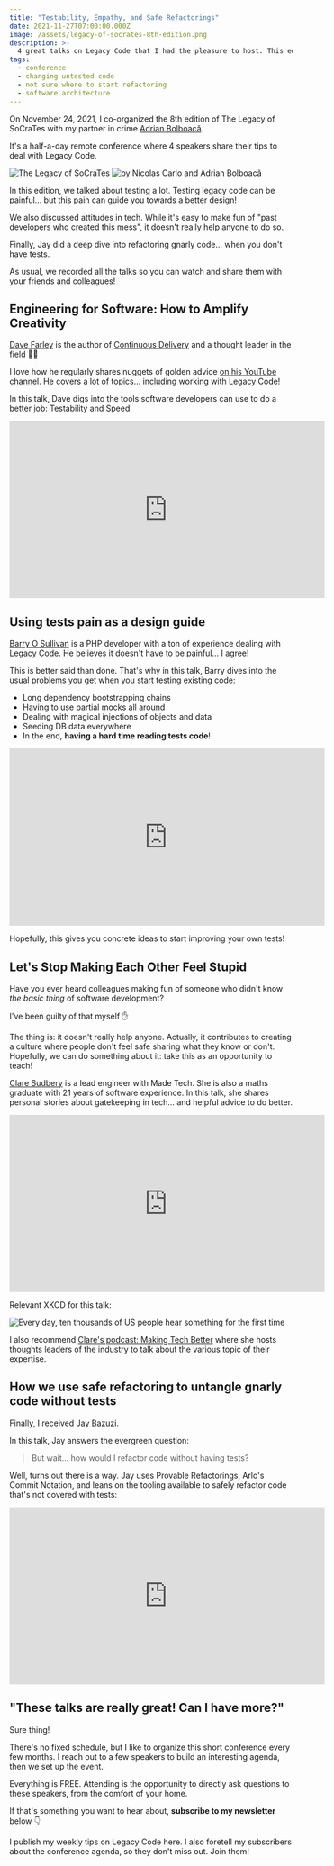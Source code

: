```yaml
---
title: "Testability, Empathy, and Safe Refactorings"
date: 2021-11-27T07:00:00.000Z
image: /assets/legacy-of-socrates-8th-edition.png
description: >-
  4 great talks on Legacy Code that I had the pleasure to host. This edition particularly focuses on testing and refactoring.
tags:
  - conference
  - changing untested code
  - not sure where to start refactoring
  - software architecture
---
```


On November 24, 2021, I co-organized the 8th edition of The Legacy of SoCraTes with my partner in crime [Adrian Bolboacă](https://twitter.com/adibolb).

It's a half-a-day remote conference where 4 speakers share their tips to deal with Legacy Code.

![The Legacy of SoCraTes](/assets/legacy-of-socrates-8th-edition.png)
![by Nicolas Carlo and Adrian Bolboacă](/assets/legacy-of-socrates-organizers.png)

In this edition, we talked about testing a lot. Testing legacy code can be painful… but this pain can guide you towards a better design!

We also discussed attitudes in tech. While it's easy to make fun of "past developers who created this mess", it doesn't really help anyone to do so.

Finally, Jay did a deep dive into refactoring gnarly code… when you don't have tests.

As usual, we recorded all the talks so you can watch and share them with your friends and colleagues!

## Engineering for Software: How to Amplify Creativity

[Dave Farley](https://twitter.com/davefarley77) is the author of [Continuous Delivery](https://martinfowler.com/books/continuousDelivery.html) and a thought leader in the field 👨‍🎤

I love how he regularly shares nuggets of golden advice [on his YouTube channel](https://www.youtube.com/channel/UCCfqyGl3nq_V0bo64CjZh8g). He covers a lot of topics… including working with Legacy Code!

In this talk, Dave digs into the tools software developers can use to do a better job: Testability and Speed.

<iframe width="560" height="315" src="https://www.youtube-nocookie.com/embed/fQ2qNTRvL4o" frameborder="0" allow="accelerometer; autoplay; encrypted-media; gyroscope; picture-in-picture" allowfullscreen></iframe>

## Using tests pain as a design guide

[Barry O Sullivan](https://twitter.com/barryosull) is a PHP developer with a ton of experience dealing with Legacy Code. He believes it doesn't have to be painful… I agree!

This is better said than done. That's why in this talk, Barry dives into the usual problems you get when you start testing existing code:

- Long dependency bootstrapping chains
- Having to use partial mocks all around
- Dealing with magical injections of objects and data
- Seeding DB data everywhere
- In the end, **having a hard time reading tests code**!

<iframe width="560" height="315" src="https://www.youtube-nocookie.com/embed/mkQ-RvErLiU" frameborder="0" allow="accelerometer; autoplay; encrypted-media; gyroscope; picture-in-picture" allowfullscreen></iframe>

Hopefully, this gives you concrete ideas to start improving your own tests!

## Let's Stop Making Each Other Feel Stupid

Have you ever heard colleagues making fun of someone who didn't know _the basic thing_ of software development?

I've been guilty of that myself ✋

The thing is: it doesn't really help anyone. Actually, it contributes to creating a culture where people don't feel safe sharing what they know or don't. Hopefully, we can do something about it: take this as an opportunity to teach!

[Clare Sudbery](https://twitter.com/ClareSudbery) is a lead engineer with Made Tech. She is also a maths graduate with 21 years of software experience. In this talk, she shares personal stories about gatekeeping in tech… and helpful advice to do better.

<iframe width="560" height="315" src="https://www.youtube-nocookie.com/embed/fNY6kFSM8hY" frameborder="0" allow="accelerometer; autoplay; encrypted-media; gyroscope; picture-in-picture" allowfullscreen></iframe>

Relevant XKCD for this talk:

![Every day, ten thousands of US people hear something for the first time](https://imgs.xkcd.com/comics/ten_thousand_2x.png)

I also recommend [Clare's podcast: Making Tech Better](https://www.madetech.com/resources/podcasts/) where she hosts thoughts leaders of the industry to talk about the various topic of their expertise.

## How we use safe refactoring to untangle gnarly code without tests

Finally, I received [Jay Bazuzi](https://twitter.com/jaybazuzi).

In this talk, Jay answers the evergreen question:

> But wait… how would I refactor code without having tests?

Well, turns out there is a way. Jay uses Provable Refactorings, Arlo's Commit Notation, and leans on the tooling available to safely refactor code that's not covered with tests:

<iframe width="560" height="315" src="https://www.youtube-nocookie.com/embed/R1fHilWyUY4" frameborder="0" allow="accelerometer; autoplay; encrypted-media; gyroscope; picture-in-picture" allowfullscreen></iframe>

## "These talks are really great! Can I have more?"

Sure thing!

There's no fixed schedule, but I like to organize this short conference every few months. I reach out to a few speakers to build an interesting agenda, then we set up the event.

Everything is FREE. Attending is the opportunity to directly ask questions to these speakers, from the comfort of your home.

If that's something you want to hear about, **subscribe to my newsletter** below 👇

I publish my weekly tips on Legacy Code here. I also foretell my subscribers about the conference agenda, so they don't miss out. Join them!
